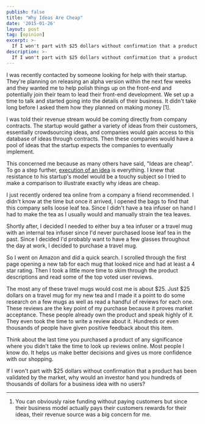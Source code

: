 ```yaml
---
publish: false
title: "Why Ideas Are Cheap"
date: '2015-01-26'
layout: post
tag: [opinion]
excerpt: >-
  If I won't part with $25 dollars without confirmation that a product has been validated by the market on Amazon, why would an investor hand you hundreds of thousands of dollars for a business idea with no users?
description: >-
  If I won't part with $25 dollars without confirmation that a product has been validated by the market on Amazon, why would an investor hand you hundreds of thousands of dollars for a business idea with no users?
---
```


I was recently contacted by someone looking for help with their startup. They're planning on releasing an alpha version within the next few weeks and they wanted me to help polish things up on the front-end and potentially join their team to lead their front-end development. We set up a time to talk and started going into the details of their business. It didn't take long before I asked them how they planned on making money [1].

I was told their revenue stream would be coming directly from company contracts. The startup would gather a variety of ideas from their customers, essentially crowdsourcing ideas, and companies would gain access to this database of ideas through contracts. Then these companies would have a pool of ideas that the startup expects the companies to eventually implement.

This concerned me because as many others have said, "Ideas are cheap". To go a step further, <a href="https://medium.com/the-1-blog-series/ideas-are-cheap-execution-is-worth-millions-e203efbcaa49" target="_blank">execution of an idea</a> is everything. I knew that resistance to his startup's model would be a touchy subject so I tried to make a comparison to illustrate exactly why ideas are cheap. 

I just recently ordered tea online from a company a friend recommended. I didn't know at the time but once it arrived, I opened the bags to find that this company sells loose leaf tea. Since I didn't have a tea infuser on hand I had to make the tea as I usually would and manually strain the tea leaves.

Shortly after, I decided I needed to either buy a tea infuser or a travel mug with an internal tea infuser since I'd never purchased loose leaf tea in the past. Since I decided I'd probably want to have a few glasses throughout the day at work, I decided to purchase a travel mug.

So I went on Amazon and did a quick search. I scrolled through the first page opening a new tab for each mug that looked nice and had at least a 4 star rating. Then I took a little more time to skim through the product descriptions and read some of the top voted user reviews.

The most any of these travel mugs would cost me is about $25. Just $25 dollars on a travel mug for my new tea and I made it a point to do some research on a few mugs as well as read a handful of reviews for each one. These reviews are the key point of my purchase because it proves market acceptance. These people already own the product and speak highly of it. They even took the time to write a review about it. Hundreds or even thousands of people have given positive feedback about this item.

Think about the last time you purchased a product of any significance where you didn't take the time to look up reviews online. Most people I know do. It helps us make better decisions and gives us more confidence with our shopping. 

If I won't part with $25 dollars without confirmation that a product has been validated by the market, why would an investor hand you hundreds of thousands of dollars for a business idea with no users?

- - -

1. You can obviously raise funding without paying customers but since their business model actually pays their customers rewards for their ideas, their revenue source was a big concern for me.
